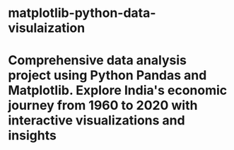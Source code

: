 # matplotlib-python-data-visulaization
# Comprehensive data analysis project using Python Pandas and Matplotlib. Explore India's economic journey from 1960 to 2020 with interactive visualizations and insights
